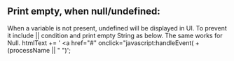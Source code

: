 Print empty, when null/undefined:
--------------------------------

When a variable is not present, undefined will be displayed in UI. To prevent it include || condition and print empty String as below.
The same works for Null.
      htmlText += '<td style="width:300px;"> <a href="#" onclick="javascript:handleEvent( +
                    (processName || " ")';
